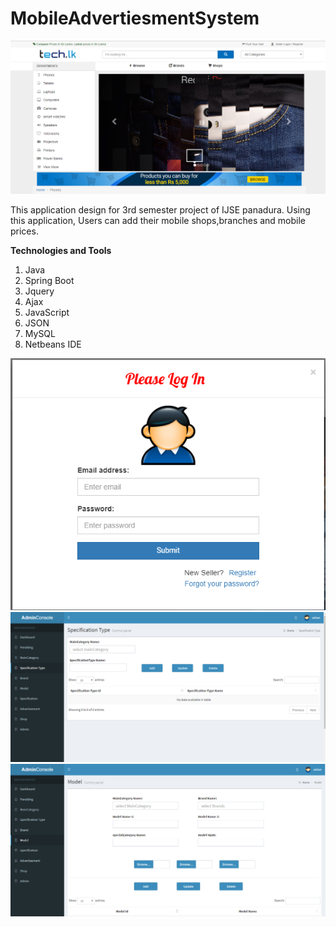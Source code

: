 # MobileAdvertiesmentSystem

   <img src="https://github.com/ashanTharuka/MobileAdvertiesmentSystem/blob/master/web/static/img/Capture1.PNG" width="900">
   
   This application design for 3rd semester project of IJSE panadura.
   Using this application, Users can add their mobile shops,branches and mobile prices.
   
   **Technologies and Tools**
    
   1) Java
   2) Spring Boot
   3) Jquery
   4) Ajax
   5) JavaScript
   6) JSON
   7) MySQL
   8) Netbeans IDE
   
   
   
   <img src="https://github.com/ashanTharuka/MobileAdvertiesmentSystem/blob/master/web/static/img/Capture2.PNG" width="600">
   <img src="https://github.com/ashanTharuka/MobileAdvertiesmentSystem/blob/master/web/static/img/Capture3.PNG" width="900">
   <img src="https://github.com/ashanTharuka/MobileAdvertiesmentSystem/blob/master/web/static/img/Capture4.PNG" width="900">

